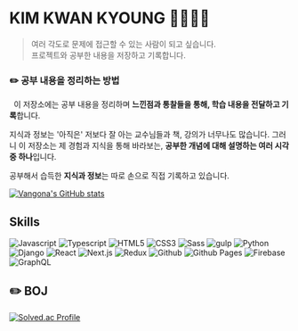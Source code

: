 # KIM KWAN KYOUNG 🧑‍🔬🧑‍💻
> 여러 각도로 문제에 접근할 수 있는 사람이 되고 싶습니다.  
> 프로젝트와 공부한 내용을 저장하고 기록합니다.

### ✏️ 공부 내용을 정리하는 방법

&nbsp; 이 저장소에는 공부 내용을 정리하며 **느낀점과 통찰들을 통해, 학습 내용을 전달하고 기록**합니다.

지식과 정보는 '아직은' 저보다 잘 아는 교수님들과 책, 강의가 너무나도 많습니다. 그러니 이 저장소는 제 경험과 지식을 통해 바라보는, **공부한 개념에 대해 설명하는 여러 시각 중 하나**입니다.  

공부해서 습득한 **지식과 정보**는 따로 손으로 직접 기록하고 있습니다.

[![Vangona's GitHub stats](https://github-readme-stats.vercel.app/api?username=vangona&theme=radical)](https://github.com/vangona/github-readme-stats)

## Skills
![Javascript](https://img.shields.io/badge/Javascript-F7DF1E.svg?style=for-the-badge&logo=Javascript&logoColor=white)
![Typescript](https://img.shields.io/badge/Typescript-3178C6.svg?style=for-the-badge&logo=Typescript&logoColor=white)
![HTML5](https://img.shields.io/badge/HTML5-E34F26.svg?style=for-the-badge&logo=HTML5&logoColor=white)
![CSS3](https://img.shields.io/badge/CSS3-1572B6.svg?style=for-the-badge&logo=CSS3&logoColor=white)
![Sass](https://img.shields.io/badge/Sass-CC6699.svg?style=for-the-badge&logo=Sass&logoColor=white)
![gulp](https://img.shields.io/badge/gulp-CF4647.svg?style=for-the-badge&logo=gulp&logoColor=white)
![Python](https://img.shields.io/badge/Python-3776AB.svg?style=for-the-badge&logo=Python&logoColor=white)
![Django](https://img.shields.io/badge/Django-092E20.svg?style=for-the-badge&logo=Django&logoColor=white)
![React](https://img.shields.io/badge/React-61DAFB.svg?style=for-the-badge&logo=React&logoColor=white)
![Next.js](https://img.shields.io/badge/Nextjs-000000.svg?style=for-the-badge&logo=Nextjs&logoColor=white)
![Redux](https://img.shields.io/badge/Redux-764ABC.svg?style=for-the-badge&logo=Redux&logoColor=white)
![Github](https://img.shields.io/badge/Github-181717.svg?style=for-the-badge&logo=Github&logoColor=white)
![Github Pages](https://img.shields.io/badge/Github%20Pages-222222.svg?style=for-the-badge&logo=Github%20Pages&logoColor=white)
![Firebase](https://img.shields.io/badge/Firebase-FFCA28.svg?style=for-the-badge&logo=Firebase&logoColor=white)
![GraphQL](https://img.shields.io/badge/GraphQL-E10098.svg?style=for-the-badge&logo=GraphQL&logoColor=white)

## ✏️ BOJ
[![Solved.ac Profile](http://mazassumnida.wtf/api/v2/generate_badge?boj=yummygona)](https://solved.ac/user/yummygona/)
